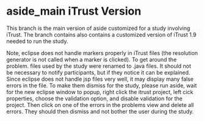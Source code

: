 # aside_main iTrust Version
This branch is the main version of aside customized for a study involving iTrust. The branch contains also contains a customized version of iTrust 1.9 needed to run the study.

Note, eclipse does not handle markers properly in iTrust files (the resolution generator is not called when a marker is clicked). To get around the problem. files used by the study were renamed to .java files. It should not be necessary to notify participants, but if they notice it can be explained.
Since eclipse does not handle jsp files very well, it may display many false errors in the file. To make them dismiss for the study, please run aside, wait for the new eclipse window to popup, right click the itrust project, left cick properties, choose the validation option, and disable validation for the project. Then click on one of the errors in the problems view and delete all errors. They should then dismiss and not bother the user during the study.

